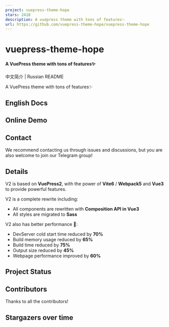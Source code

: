 ```yaml
---
project: vuepress-theme-hope
stars: 2418
description: A vuepress theme with tons of features✨
url: https://github.com/vuepress-theme-hope/vuepress-theme-hope
---
```


vuepress-theme-hope
===================

#### A VuePress theme with tons of features✨

#### 

中文简介 | Russian README

A VuePress theme with tons of features✨

English Docs
------------

Online Demo
-----------

Contact
-------

We recommend contacting us through issues and discussions, but you are also welcome to join our Telegram group!

Details
-------

V2 is based on **VuePress2**, with the power of **Vite6** / **Webpack5** and **Vue3** to provide powerful features.

V2 is a complete rewrite including:

-   All components are rewritten with **Composition API in Vue3**
-   All styles are migrated to **Sass**

V2 also has better performance 🚀:

-   DevServer cold start time reduced by **70%**
-   Build memory usage reduced by **65%**
-   Build time reduced by **75%**
-   Output size reduced by **45%**
-   Webpage performance improved by **60%**

Project Status
--------------

Contributors
------------

Thanks to all the contributors!

Stargazers over time
--------------------
